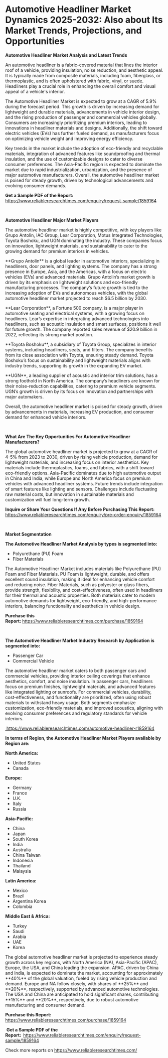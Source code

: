<p><h1>Automotive Headliner Market Dynamics 2025-2032: Also about Its Market Trends, Projections, and Opportunities</h1></p><p><strong>Automotive Headliner Market Analysis and Latest Trends</strong></p>
<p><p>An automotive headliner is a fabric-covered material that lines the interior roof of a vehicle, providing insulation, noise reduction, and aesthetic appeal. It is typically made from composite materials, including foam, fiberglass, or thermoplastic, and is often upholstered with fabric, vinyl, or suede. Headliners play a crucial role in enhancing the overall comfort and visual appeal of a vehicle's interior.</p><p>The Automotive Headliner Market is expected to grow at a CAGR of 5.9% during the forecast period. This growth is driven by increasing demand for lightweight and durable materials, advancements in vehicle interior design, and the rising production of passenger and commercial vehicles globally. Consumers are increasingly prioritizing premium interiors, leading to innovations in headliner materials and designs. Additionally, the shift toward electric vehicles (EVs) has further fueled demand, as manufacturers focus on optimizing vehicle weight and improving energy efficiency.</p><p>Key trends in the market include the adoption of eco-friendly and recyclable materials, integration of advanced features like soundproofing and thermal insulation, and the use of customizable designs to cater to diverse consumer preferences. The Asia-Pacific region is expected to dominate the market due to rapid industrialization, urbanization, and the presence of major automotive manufacturers. Overall, the automotive headliner market is poised for steady growth, driven by technological advancements and evolving consumer demands.</p></p>
<p><strong>Get a Sample PDF of the Report:&nbsp;</strong> <a href="https://www.reliableresearchtimes.com/enquiry/request-sample/1859164?utm_campaign=1940&utm_medium=2&utm_source=Github&utm_content=ia&utm_term=21012025&utm_id=automotive-headliner">https://www.reliableresearchtimes.com/enquiry/request-sample/1859164</a></p>
<p>&nbsp;</p>
<p><strong>Automotive Headliner Major Market Players</strong></p>
<p><p>The automotive headliner market is highly competitive, with key players like Grupo Antolin, IAC Group, Lear Corporation, Motus Integrated Technologies, Toyota Boshoku, and UGN dominating the industry. These companies focus on innovation, lightweight materials, and sustainability to cater to the growing demand for premium interiors in vehicles.</p><p>**Grupo Antolin** is a global leader in automotive interiors, specializing in headliners, door panels, and lighting systems. The company has a strong presence in Europe, Asia, and the Americas, with a focus on electric vehicles (EVs) and advanced materials. Grupo Antolin’s market growth is driven by its emphasis on lightweight solutions and eco-friendly manufacturing processes. The company’s future growth is tied to the increasing adoption of EVs and autonomous vehicles, with the global automotive headliner market projected to reach $6.5 billion by 2030.</p><p>**Lear Corporation**, a Fortune 500 company, is a major player in automotive seating and electrical systems, with a growing focus on headliners. Lear’s expertise in integrating advanced technologies into headliners, such as acoustic insulation and smart surfaces, positions it well for future growth. The company reported sales revenue of $20.9 billion in 2022, reflecting its strong market position.</p><p>**Toyota Boshoku**, a subsidiary of Toyota Group, specializes in interior systems, including headliners, seats, and filters. The company benefits from its close association with Toyota, ensuring steady demand. Toyota Boshoku’s focus on sustainability and lightweight materials aligns with industry trends, supporting its growth in the expanding EV market.</p><p>**UGN**, a leading supplier of acoustic and interior trim solutions, has a strong foothold in North America. The company’s headliners are known for their noise-reduction capabilities, catering to premium vehicle segments. UGN’s growth is driven by its focus on innovation and partnerships with major automakers.</p><p>Overall, the automotive headliner market is poised for steady growth, driven by advancements in materials, increasing EV production, and consumer demand for enhanced vehicle interiors.</p></p>
<p>&nbsp;</p>
<p><strong>What Are The Key Opportunities For Automotive Headliner Manufacturers?</strong></p>
<p><p>The global automotive headliner market is projected to grow at a CAGR of 4-5% from 2023 to 2030, driven by rising vehicle production, demand for lightweight materials, and increasing focus on interior aesthetics. Key materials include thermoplastics, foams, and fabrics, with a shift toward eco-friendly options. Asia-Pacific dominates due to high automotive output in China and India, while Europe and North America focus on premium vehicles with advanced headliner systems. Future trends include integration of smart features like lighting and sensors. Challenges include fluctuating raw material costs, but innovation in sustainable materials and customization will fuel long-term growth.</p></p>
<p><strong>Inquire or Share Your Questions If Any Before Purchasing This Report:</strong> <a href="https://www.reliableresearchtimes.com/enquiry/pre-order-enquiry/1859164?utm_campaign=1940&utm_medium=2&utm_source=Github&utm_content=ia&utm_term=21012025&utm_id=automotive-headliner">https://www.reliableresearchtimes.com/enquiry/pre-order-enquiry/1859164</a></p>
<p>&nbsp;</p>
<p><strong>Market Segmentation</strong></p>
<p><strong>The Automotive Headliner Market Analysis by types is segmented into:</strong></p>
<p><ul><li>Polyurethane (PU) Foam</li><li>Fiber Materials</li></ul></p>
<p><p>The Automotive Headliner Market includes materials like Polyurethane (PU) Foam and Fiber Materials. PU Foam is lightweight, durable, and offers excellent sound insulation, making it ideal for enhancing vehicle comfort and reducing noise. Fiber Materials, such as polyester or glass fibers, provide strength, flexibility, and cost-effectiveness, often used in headliners for their thermal and acoustic properties. Both materials cater to modern automotive demands for lightweight, eco-friendly, and high-performance interiors, balancing functionality and aesthetics in vehicle design.</p></p>
<p><strong>Purchase this Report:&nbsp;</strong><a href="https://www.reliableresearchtimes.com/purchase/1859164?utm_campaign=1940&utm_medium=2&utm_source=Github&utm_content=ia&utm_term=21012025&utm_id=automotive-headliner">https://www.reliableresearchtimes.com/purchase/1859164</a></p>
<p>&nbsp;</p>
<p><strong>The Automotive Headliner Market Industry Research by Application is segmented into:</strong></p>
<p><ul><li>Passenger Car</li><li>Commercial Vehicle</li></ul></p>
<p><p>The automotive headliner market caters to both passenger cars and commercial vehicles, providing interior ceiling coverings that enhance aesthetics, comfort, and noise insulation. In passenger cars, headliners focus on premium finishes, lightweight materials, and advanced features like integrated lighting or sunroofs. For commercial vehicles, durability, cost-effectiveness, and functionality are prioritized, often using robust materials to withstand heavy usage. Both segments emphasize customization, eco-friendly materials, and improved acoustics, aligning with evolving consumer preferences and regulatory standards for vehicle interiors.</p></p>
<p><a href="https://www.reliableresearchtimes.com/automotive-headliner-r1859164?utm_campaign=1940&utm_medium=2&utm_source=Github&utm_content=ia&utm_term=21012025&utm_id=automotive-headliner">&nbsp;https://www.reliableresearchtimes.com/automotive-headliner-r1859164</a></p>
<p><strong>In terms of Region, the Automotive Headliner Market Players available by Region are:</strong></p>
<p>
    <p> <strong> North America: </strong>
        <ul>
            <li>United States</li>
            <li>Canada</li>
        </ul>
        </p> 
    <p> <strong> Europe: </strong>
        <ul>
            <li>Germany</li>
            <li>France</li>
            <li>U.K.</li>
            <li>Italy</li>
            <li>Russia</li>
        </ul>
        </p> 
    <p> <strong> Asia-Pacific: </strong>
        <ul>
            <li>China</li>
            <li>Japan</li>
            <li>South Korea</li>
            <li>India</li>
            <li>Australia</li>
            <li>China Taiwan</li>
            <li>Indonesia</li>
            <li>Thailand</li>
            <li>Malaysia</li>
        </ul>
        </p> 
    <p> <strong> Latin America: </strong>
        <ul>
            <li>Mexico</li>
            <li>Brazil</li>
            <li>Argentina Korea</li>
            <li>Colombia</li>
        </ul>
        </p> 
    <p> <strong> Middle East & Africa: </strong>
        <ul>
            <li>Turkey</li>
            <li>Saudi</li>
            <li>Arabia</li>
            <li>UAE</li>
            <li>Korea</li>
        </ul>
    </p>
    </p>
<p><p>The global automotive headliner market is projected to experience steady growth across key regions, with North America (NA), Asia-Pacific (APAC), Europe, the USA, and China leading the expansion. APAC, driven by China and India, is expected to dominate the market, accounting for approximately **40%** of the global valuation, fueled by rising vehicle production and demand. Europe and NA follow closely, with shares of **25%** and **20%**, respectively, supported by advanced automotive technologies. The USA and China are anticipated to hold significant shares, contributing **15%** and **20%**, respectively, due to robust automotive manufacturing and consumer demand.</p></p>
<p><strong>Purchase this Report: </strong><a href="https://www.reliableresearchtimes.com/purchase/1859164?utm_campaign=1940&utm_medium=2&utm_source=Github&utm_content=ia&utm_term=21012025&utm_id=automotive-headliner">https://www.reliableresearchtimes.com/purchase/1859164</a></p>
<p>&nbsp;<strong>Get a Sample PDF of the Report:&nbsp;&nbsp;</strong><a href="https://www.reliableresearchtimes.com/enquiry/request-sample/1859164?utm_campaign=1940&utm_medium=2&utm_source=Github&utm_content=ia&utm_term=21012025&utm_id=automotive-headliner">https://www.reliableresearchtimes.com/enquiry/request-sample/1859164</a></p>
<p><strong></strong></p>
<p>Check more reports on <a href="https://www.reliableresearchtimes.com/?utm_campaign=1940&utm_medium=2&utm_source=Github&utm_content=ia&utm_term=21012025&utm_id=automotive-headliner">https://www.reliableresearchtimes.com/</a></p>